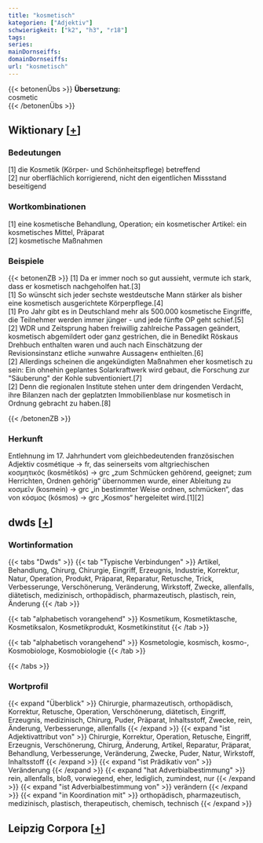 ```yaml
---
title: "kosmetisch"
kategorien: ["Adjektiv"]
schwierigkeit: ["k2", "h3", "r18"]
tags:
series:
mainDornseiffs:
domainDornseiffs:
url: "kosmetisch"
---
```


{{< betonenÜbs >}}
**Übersetzung:**  
cosmetic  
{{< /betonenÜbs >}}

## Wiktionary [[+](https://de.wiktionary.org/wiki/kosmetisch)]

### Bedeutungen
[1] die Kosmetik (Körper- und Schönheitspflege) betreffend  
[2] nur oberflächlich korrigierend, nicht den eigentlichen Missstand beseitigend  

### Wortkombinationen
[1] eine kosmetische Behandlung, Operation; ein kosmetischer Artikel: ein kosmetisches Mittel, Präparat  
[2] kosmetische Maßnahmen  

### Beispiele
{{< betonenZB >}}
[1] Da er immer noch so gut aussieht, vermute ich stark, dass er kosmetisch nachgeholfen hat.[3]  
[1] So wünscht sich jeder sechste westdeutsche Mann stärker als bisher eine kosmetisch ausgerichtete Körperpflege.[4]  
[1] Pro Jahr gibt es in Deutschland mehr als 500.000 kosmetische Eingriffe, die Teilnehmer werden immer jünger - und jede fünfte OP geht schief.[5]  
[2] WDR und Zeitsprung haben freiwillig zahlreiche Passagen geändert, kosmetisch abgemildert oder ganz gestrichen, die in Benedikt Röskaus Drehbuch enthalten waren und auch nach Einschätzung der Revisionsinstanz etliche »unwahre Aussagen« enthielten.[6]  
[2] Allerdings scheinen die angekündigten Maßnahmen eher kosmetisch zu sein: Ein ohnehin geplantes Solarkraftwerk wird gebaut, die Forschung zur "Säuberung" der Kohle subventioniert.[7]  
[2] Denn die regionalen Institute stehen unter dem dringenden Verdacht, ihre Bilanzen nach der geplatzten Immobilienblase nur kosmetisch in Ordnung gebracht zu haben.[8]  

{{< /betonenZB >}}
### Herkunft
Entlehnung im 17. Jahrhundert vom gleichbedeutenden französischen Adjektiv cosmétique → fr, das seinerseits vom altgriechischen κοσμητικός (kosmētikós) → grc „zum Schmücken gehörend, geeignet; zum Herrichten, Ordnen gehörig“ übernommen wurde, einer Ableitung zu κοσμεῖν (kosmein) → grc „in bestimmter Weise ordnen, schmücken“, das von κόσμος (kósmos) → grc „Kosmos“ hergeleitet wird.[1][2]  



## dwds [[+](https://www.dwds.de/wb/kosmetisch)]

### Wortinformation
{{< tabs "Dwds" >}}
{{< tab "Typische Verbindungen" >}}
Artikel, Behandlung, Chirurg, Chirurgie, Eingriff, Erzeugnis, Industrie, Korrektur, Natur, Operation, Produkt, Präparat, Reparatur, Retusche, Trick, Verbesserunge, Verschönerung, Veränderung, Wirkstoff, Zwecke, allenfalls, diätetisch, medizinisch, orthopädisch, pharmazeutisch, plastisch, rein, Änderung
{{< /tab >}}

{{< tab "alphabetisch vorangehend" >}}
Kosmetikum, Kosmetiktasche, Kosmetiksalon, Kosmetikprodukt, Kosmetikinstitut
{{< /tab >}}

{{< tab "alphabetisch vorangehend" >}}
Kosmetologie, kosmisch, kosmo-, Kosmobiologe, Kosmobiologie
{{< /tab >}}

{{< /tabs >}}

### Wortprofil
{{< expand "Überblick" >}} Chirurgie, pharmazeutisch, orthopädisch, Korrektur, Retusche, Operation, Verschönerung, diätetisch, Eingriff, Erzeugnis, medizinisch, Chirurg, Puder, Präparat, Inhaltsstoff, Zwecke, rein, Änderung, Verbesserunge, allenfalls {{< /expand >}}
{{< expand "ist Adjektivattribut von" >}} Chirurgie, Korrektur, Operation, Retusche, Eingriff, Erzeugnis, Verschönerung, Chirurg, Änderung, Artikel, Reparatur, Präparat, Behandlung, Verbesserunge, Veränderung, Zwecke, Puder, Natur, Wirkstoff, Inhaltsstoff {{< /expand >}}
{{< expand "ist Prädikativ von" >}} Veränderung {{< /expand >}}
{{< expand "hat Adverbialbestimmung" >}} rein, allenfalls, bloß, vorwiegend, eher, lediglich, zumindest, nur {{< /expand >}}
{{< expand "ist Adverbialbestimmung von" >}} verändern {{< /expand >}}
{{< expand "in Koordination mit" >}} orthopädisch, pharmazeutisch, medizinisch, plastisch, therapeutisch, chemisch, technisch {{< /expand >}}

## Leipzig Corpora [[+](https://corpora.uni-leipzig.de/en/res?word=kosmetisch&corpusId=deu_newscrawl-public_2018)]

